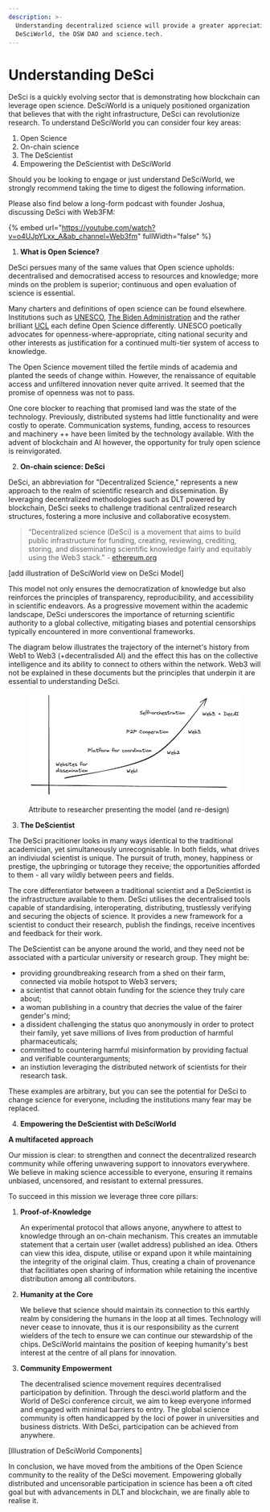 ```yaml
---
description: >-
  Understanding decentralized science will provide a greater appreciation of
  DeSciWorld, the DSW DAO and science.tech.
---
```


# Understanding DeSci

DeSci is a quickly evolving sector that is demonstrating how blockchain can leverage open science. DeSciWorld is a uniquely positioned organization that believes that with the right infrastructure, DeSci can revolutionize research. To understand DeSciWorld you can consider four key areas:

1. Open Science
2. On-chain science
3. The DeScientist
4. Empowering the DeScientist with DeSciWorld

Should you be looking to engage or just understand DeSciWorld, we strongly recommend taking the time to digest the following information.

Please also find below a long-form podcast with founder Joshua, discussing DeSci with Web3FM:

{% embed url="https://youtube.com/watch?v=o4UJpYLxx_A&ab_channel=Web3fm" fullWidth="false" %}

1. **What is Open Science?**

DeSci persues many of the same values that Open science upholds: decentralised and democratised access to resources and knowledge; more minds on the problem is superior; continuous and open evaluation of science is essential.

Many charters and definitions of open science can be found elsewhere. Institutions such as [UNESCO](https://www.unesco.org/en/open-science/about), [The Biden Administration](https://www.whitehouse.gov/ostp/news-updates/2023/01/11/fact-sheet-biden-harris-administration-announces-new-actions-to-advance-open-and-equitable-research/) and the rather brilliant [UCL](https://www.ucl.ac.uk/library/open-science-research-support/open-science/8-pillars-open-science) each define Open Science differently. UNESCO poetically advocates for openness-where-appropriate, citing national security and other interests as justification for a continued multi-tier system of access to knowledge.

The Open Science movement tilled the fertile minds of academia and planted the seeds of change within. However, the renaissance of equitable access and unfiltered innovation never quite arrived. It seemed that the promise of openness was not to pass.

One core blocker to reaching that promised land was the state of the technology. Previously, distributed systems had little functionality and were costly to operate. Communication systems, funding, access to resources and machinery ++ have been limited by the technology available. With the advent of blockchain and AI however, the opportunity for truly open science is reinvigorated.

2. **On-chain science: DeSci**

DeSci, an abbreviation for "Decentralized Science," represents a new approach to the realm of scientific research and dissemination. By leveraging decentralized methodologies such as DLT powered by blockchain, DeSci seeks to challenge traditional centralized research structures, fostering a more inclusive and collaborative ecosystem.

> “Decentralized science (DeSci) is a movement that aims to build public infrastructure for funding, creating, reviewing, crediting, storing, and disseminating scientific knowledge fairly and equitably using the Web3 stack.” - [ethereum.org](https://ethereum.org/en/desci/)

\[add illustration of DeSciWorld view on DeSci Model]

This model not only ensures the democratization of knowledge but also reinforces the principles of transparency, reproducibility, and accessibility in scientific endeavors. As a progressive movement within the academic landscape, DeSci underscores the importance of returning scientific authority to a global collective, mitigating biases and potential censorships typically encountered in more conventional frameworks.

The diagram below illustrates the trajectory of the internet's history from Web1 to Web3 (+decentralisded AI) and the effect this has on the collective intelligence and its ability to connect to others within the network. Web3 will not be explained in these documents but the principles that underpin it are essential to understanding DeSci.

<figure><img src="../.gitbook/assets/image (1) (1) (1) (1) (1) (1).png" alt=""><figcaption><p>Attribute to researcher presenting the model (and re-design)</p></figcaption></figure>

3. **The DeScientist**

The DeSci pracitioner looks in many ways identical to the traditional academician, yet simultaneously unrecognisable. In both fields, what drives an indiviudal scientist is unique. The pursuit of truth, money, happiness or prestige, the upbringing or tutorage they receive; the opportunities afforded to them - all vary wildly between peers and fields.

The core differentiator between a traditional scientist and a DeScientist is the infrastructure available to them. DeSci utilises the decentralised tools capable of standardising, interoperating, distributing, trustlessly verifying and securing the objects of science. It provides a new framework for a scientist to conduct their research, publish the findings, receive incentives and feedback for their work.

The DeScientist can be anyone around the world, and they need not be associated with a particular university or research group. They might be:

* providing groundbreaking research from a shed on their farm, connected via mobile hotspot to Web3 servers;
* a scientist that cannot obtain funding for the science they truly care about;
* a woman publishing in a country that decries the value of the fairer gender's mind;
* a dissident challenging the status quo anonymously in order to protect their family, yet save millions of lives from production of harmful pharmaceuticals;
* committed to countering harmful misinformation by providing factual and verifiable counterarguments;
* an instiution leveraging the distributed network of scientists for their research task.

These examples are arbitrary, but you can see the potential for DeSci to change science for everyone, including the institutions many fear may be replaced.

4. **Empowering the DeScientist with DeSciWorld**

**A multifaceted approach**

Our mission is clear: to strengthen and connect the decentralized research community while offering unwavering support to innovators everywhere. We believe in making science accessible to everyone, ensuring it remains unbiased, uncensored, and resistant to external pressures.

To succeed in this mission we leverage three core pillars:

1.  **Proof-of-Knowledge**

    An experimental protocol that allows anyone, anywhere to attest to knowledge through an on-chain mechanism. This creates an immutable statement that a certain user (wallet address) published an idea. Others can view this idea, dispute, utilise or expand upon it while maintaining the integrity of the original claim. Thus, creating a chain of provenance that facilitiates open sharing of information while retaining the incentive distribution among all contributors.
2.  **Humanity at the Core**

    We believe that science should maintain its connection to this earthly realm by considering the humans in the loop at all times. Technology will never cease to innovate, thus it is our responsibility as the current wielders of the tech to ensure we can continue our stewardship of the chips. DeSciWorld maintains the position of keeping humanity's best interest at the centre of all plans for innovation.
3.  **Community Empowerment**

    The decentralised science movement requires decentralised participation by definition. Through the desci.world platform and the World of DeSci conference circuit, we aim to keep everyone informed and engaged with minimal barriers to entry. The global science community is often handicapped by the loci of power in universities and business districts. With DeSci, participation can be achieved from anywhere.

\[Illustration of DeSciWorld Components]

In conclusion, we have moved from the ambitions of the Open Science community to the reality of the DeSci movement. Empowering globally distributed and uncensorable participation in science has been a oft cited goal but with advancements in DLT and blockchain, we are finally able to realise it.
